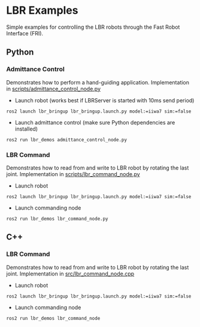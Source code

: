 # LBR Examples
Simple examples for controlling the LBR robots through the Fast Robot Interface (FRI).

## Python
### Admittance Control
Demonstrates how to perform a hand-guiding application. Implementation in [scripts/admittance_control_node.py](scripts/admittance_control_node.py)
- Launch robot (works best if LBRServer is started with 10ms send period)
```shell
ros2 launch lbr_bringup lbr_bringup.launch.py model:=iiwa7 sim:=false
```
- Launch admittance control (make sure Python dependencies are installed)
```shell
ros2 run lbr_demos admittance_control_node.py
```

### LBR Command
Demonstrates how to read from and write to LBR robot by rotating the last joint. Implementation in [scripts/lbr_command_node.py](scripts/lbr_command_node.py)
- Launch robot
```shell
ros2 launch lbr_bringup lbr_bringup.launch.py model:=iiwa7 sim:=false
```
- Launch commanding node
```shell
ros2 run lbr_demos lbr_command_node.py
```

## C++
### LBR Command
Demonstrates how to read from and write to LBR robot by rotating the last joint. Implementation in [src/lbr_command_node.cpp](src/lbr_command_node.cpp)
- Launch robot
```shell
ros2 launch lbr_bringup lbr_bringup.launch.py model:=iiwa7 sim:=false
```
- Launch commanding node
```shell
ros2 run lbr_demos lbr_command_node
```
